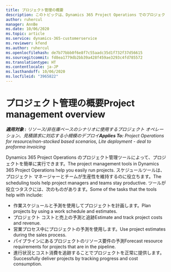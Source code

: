 ```yaml
---
title: プロジェクト管理の概要
description: このトピックは、Dynamics 365 Project Operations でのプロジェクト管理について説明します。
author: ruhercul
manager: AnnBe
ms.date: 10/06/2020
ms.topic: article
ms.service: dynamics-365-customerservice
ms.reviewer: kfend
ms.author: ruhercul
ms.openlocfilehash: de7b77bbb0f6e8f7c55aadc35d1f732f37d56615
ms.sourcegitcommit: fd8ea1779db2bb39a428f459ae3293c4fd785572
ms.translationtype: HT
ms.contentlocale: ja-JP
ms.lasthandoff: 10/06/2020
ms.locfileid: "3965822"
---
```

# <a name="project-management-overview"></a><span data-ttu-id="04738-103">プロジェクト管理の概要</span><span class="sxs-lookup"><span data-stu-id="04738-103">Project management overview</span></span>

<span data-ttu-id="04738-104">_**適用対象 :** リソース/非在庫ベースのシナリオに使用するプロジェクト オペレーション、見積請求に対応する小規模のデプロイ_</span><span class="sxs-lookup"><span data-stu-id="04738-104">_**Applies To:** Project Operations for resource/non-stocked based scenarios, Lite deployment - deal to proforma invoicing_</span></span>

<span data-ttu-id="04738-105">Dynamics 365 Project Operations のプロジェクト管理ツールによって、プロジェクトを簡単に実行できます。</span><span class="sxs-lookup"><span data-stu-id="04738-105">The project management tools in Dynamics 365 Project Operations help you easily run projects.</span></span> <span data-ttu-id="04738-106">スケジュールツールは、プロジェクト マネージャーとチームが生産性を維持するのに役立ちます。</span><span class="sxs-lookup"><span data-stu-id="04738-106">The scheduling tools help project managers and teams stay productive.</span></span> <span data-ttu-id="04738-107">ツールが役立つタスクには、次のものがあります。</span><span class="sxs-lookup"><span data-stu-id="04738-107">Some of the tasks that the tools help with include:</span></span>

- <span data-ttu-id="04738-108">作業スケジュールと予測を使用してプロジェクトを計画します。</span><span class="sxs-lookup"><span data-stu-id="04738-108">Plan projects by using a work schedule and estimates.</span></span>
- <span data-ttu-id="04738-109">プロジェクト コストと売上の予測と追跡</span><span class="sxs-lookup"><span data-stu-id="04738-109">Estimate and track project costs and revenue.</span></span>
- <span data-ttu-id="04738-110">営業プロセス中にプロジェクトの予測を使用します。</span><span class="sxs-lookup"><span data-stu-id="04738-110">Use project estimates during the sales process.</span></span>
- <span data-ttu-id="04738-111">パイプラインにあるプロジェクトのリソース要件の予測</span><span class="sxs-lookup"><span data-stu-id="04738-111">Forecast resource requirements for projects that are in the pipeline.</span></span>
- <span data-ttu-id="04738-112">進行状況とコスト消費を追跡することでプロジェクトを正常に提供します。</span><span class="sxs-lookup"><span data-stu-id="04738-112">Successfully deliver projects by tracking progress and cost consumption.</span></span>

